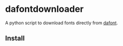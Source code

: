# dafontdownloader

A python script to download fonts directly from [dafont](dafont.com).
 
## Install


